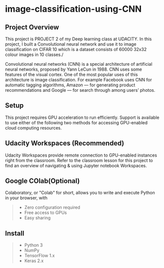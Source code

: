# image-classification-using-CNN

## Project Overview

This project is PROJECT 2 of my Deep learning class at UDACITY. In this project, I built a Convolutional neural network and use it to image classification on CIFAR 10 which is a dataset consists of 60000 32x32 colour images in 10 classes./

Convolutional neural networks (CNN) is a special architecture of artificial neural networks, proposed by Yann LeCun in 1988. CNN uses some features of the visual cortex. One of the most popular uses of this architecture is image classification. For example Facebook uses CNN for automatic tagging algorithms, Amazon — for generating product recommendations and Google — for search through among users’ photos.

## Setup

This project requires GPU acceleration to run efficiently. Support is available to use either of the following two methods for accessing GPU-enabled cloud computing resources.

## Udacity Workspaces (Recommended)

Udacity Workspaces provide remote connection to GPU-enabled instances right from the classroom. Refer to the classroom lesson for this project to find an overview of navigating & using Jupyter notebook Workspaces.

## Google COlab(Optional)

Colaboratory, or "Colab" for short, allows you to write and execute Python in your browser, with

> - Zero configuration required
> - Free access to GPUs
> - Easy sharing

## Install

> - Python 3
> - NumPy
> - TensorFlow 1.x
> - Keras 2.x

